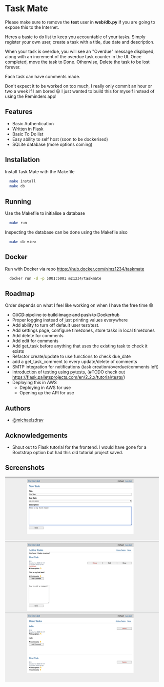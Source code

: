 
# Task Mate
Please make sure to remove the <b>test</b> user in <b>web/db.py</b> if you are going to expose this to the Internet.

Heres a basic to do list to keep you accountable of your tasks. Simply register your own user, create a task with a title, due date and description. 

When your task is overdue, you will see an "Overdue" message displayed, along with an increment of the overdue task counter in the UI. Once completed, move the task to Done. Otherwise, Delete the task to be lost forever.

Each task can have comments made.

Don't expect it to be worked on too much, I really only commit an hour or two a week if I am bored 😃 I just wanted to build this for myself instead of using the Reminders app!

## Features

- Basic Authentication
- Written in Flask
- Basic To Do list
- Easy ability to self host (soon to be dockerised)
- SQLite database (more options coming)

## Installation

Install Task Mate with the Makefile

```bash
  make install
  make db
```

## Running

Use the Makefile to initialise a database

```bash
  make run
```

Inspecting the database can be done using the Makefile also

```bash
  make db-view
```

## Docker

Run with Docker via repo https://hub.docker.com/r/mz1234/taskmate

```bash
  docker run -d -p 5001:5001 mz1234/taskmate
```

## Roadmap 
Order depends on what I feel like working on when I have the free time 😃

- ~~CI/CD pipeline to build image and push to Dockerhub~~ 
- Proper logging instead of just printing values everywhere
- Add ability to turn off default user test/test.
- Add settings page, configure timezones, store tasks in local timezones 
- Add delete for comments
- Add edit for comments
- Add get_task before anything that uses the existing task to check it exists
- Refactor create/update to use functions to check due_date 
- add a get_task_comment to every update/delete of comments
- SMTP integration for notifications (task creation/overdue/comments left)
- Introduction of testing using pytests, (#TODO check out https://flask.palletsprojects.com/en/2.2.x/tutorial/tests/)
- Deploying this in AWS
  - Deploying in AWS for use
  - Opening up the API for use


## Authors

- [@michaelzdrav](https://www.github.com/michaelzdrav)

## Acknowledgements
- Shout out to Flask tutorial for the frontend. I would have gone for a Bootstrap option but had this old tutorial project saved.

## Screenshots
![](/screenshots/creating-a-task.png)
![](/screenshots/adding-a-comment.png)
![](/screenshots/done-tasks.png)
